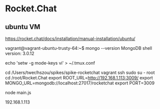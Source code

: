 



# Rocket.Chat

## ubuntu VM
https://rocket.chat/docs/installation/manual-installation/ubuntu/

vagrant@vagrant-ubuntu-trusty-64:~$ mongo --version
MongoDB shell version: 3.0.12


echo 'setw -g mode-keys vi' > ~/.tmux.conf

cd /Users/twer/hszou/spikes/spike-rocketchat
vagrant ssh
sudo su - root
cd /root/Rocket.Chat
export ROOT_URL=http://192.168.1.113:3009/
export MONGO_URL=mongodb://localhost:27017/rocketchat
export PORT=3009

node main.js


192.168.1.113
